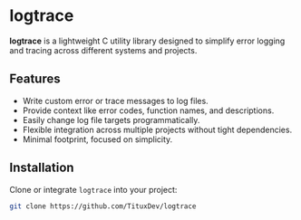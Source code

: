 # logtrace

**logtrace** is a lightweight C utility library designed to simplify error logging and tracing across different systems and projects.

## Features

- Write custom error or trace messages to log files.
- Provide context like error codes, function names, and descriptions.
- Easily change log file targets programmatically.
- Flexible integration across multiple projects without tight dependencies.
- Minimal footprint, focused on simplicity.

## Installation

Clone or integrate `logtrace` into your project:

```bash
git clone https://github.com/TituxDev/logtrace

